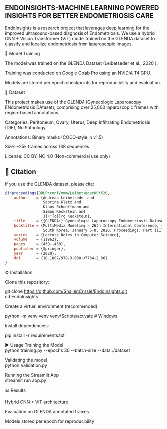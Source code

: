 ## **ENDOINSIGHTS-MACHINE LEARNING POWERED INSIGHTS FOR  BETTER ENDOMETRIOSIS  CARE**

EndoInsights is a research project that leverages deep learning for the improved ultrasound-based diagnosis of Endometriosis.
We use a hybrid CNN + Vision Transformer (ViT) model trained on the GLENDA dataset to classify and localize endometriosis from laparoscopic images.

🚀 Model Training

The model was trained on the GLENDA Dataset (Leibetseder et al., 2020
).

Training was conducted on Google Colab Pro using an NVIDIA T4 GPU.

Models are stored per epoch checkpoints for reproducibility and evaluation.

📂 Dataset

This project makes use of the GLENDA (Gynecologic Laparoscopy ENdometriosis DAtaset), comprising over 25,000 laparoscopic frames with region-based annotations.

Categories: Peritoneum, Ovary, Uterus, Deep Infiltrating Endometriosis (DIE), No Pathology

Annotations: Binary masks (COCO-style in v1.5)

Size: ~25k frames across 138 sequences

License: CC BY-NC 4.0
 (Non-commercial use only)

## 📑 Citation

If you use the GLENDA dataset, please cite:

```bibtex
@inproceedings{DBLP:conf/mmm/LeibetsederKSKK20,
    author    = {Andreas Leibetseder and
                 Sabrina Kletz and
                 Klaus Schoeffmann and
                 Simon Keckstein and
                 J{\"{o}}rg Keckstein},
    title     = {{GLENDA:} Gynecologic Laparoscopy Endometriosis Dataset},
    booktitle = {MultiMedia Modeling - 26th International Conference, {MMM} 2020, Daejeon,
                 South Korea, January 5-8, 2020, Proceedings, Part {II}},
    series    = {Lecture Notes in Computer Science},
    volume    = {11962},
    pages     = {439--450},
    publisher = {Springer},
    year      = {2020},
    doi       = {10.1007/978-3-030-37734-2_36}
}
```
⚙️ Installation

Clone this repository:

git clone https://github.com/ShallenCrissle/EndoInsights.git  
cd EndoInsights


Create a virtual environment (recommended):

python -m venv venv
venv\Scripts\activate      # Windows


Install dependencies:

pip install -r requirements.txt


▶️ Usage
Training the Model  
python training.py --epochs 30 --batch-size  --data ./dataset

Validating the model  
python Validation.py

Running the Streamlit App  
streamlit run app.py

📊 Results

Hybrid CNN + ViT architecture

Evaluation on GLENDA annotated frames

Models stored per epoch for reproducibility

